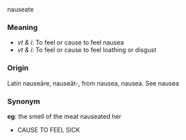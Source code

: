 nauseate
### Meaning
+ _vt & i_: To feel or cause to feel nausea
+ _vt & i_: To feel or cause to feel loathing or disgust

### Origin

Latin nauseāre, nauseāt-, from nausea, nausea. See nausea

### Synonym

__eg__: the smell of the meat nauseated her

+ CAUSE TO FEEL SICK


